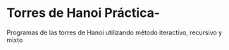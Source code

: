 # Torres de Hanoi Práctica-
Programas de las torres de Hanoi utilizando método iteractivo, recursivo y mixto